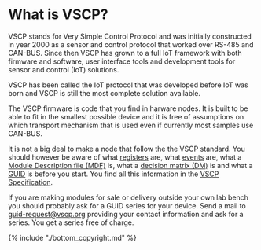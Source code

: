 # What is VSCP?

VSCP stands for Very Simple Control Protocol and was initially constructed in year 2000 as a sensor and control protocol that worked over RS-485 and CAN-BUS. Since then VSCP has grown to a full IoT framework with both firmware and software, user interface tools and development tools for sensor and control (IoT) solutions.

VSCP has been called the IoT protocol that was developed before IoT was born and VSCP is still the most complete solution available. 

The VSCP firmware is code that you find in harware nodes. It is built to be able to fit in the smallest possible device and it is free of assumptions on which transport mechanism that is used even if currently most samples use CAN-BUS.

It is not a big deal to make a node that follow the the VSCP standard. You should however be aware of what [registers](https://grodansparadis.gitbooks.io/the-vscp-specification/content/vscp_register_abstraction_model.html) are, what [events](https://grodansparadis.gitbooks.io/the-vscp-specification/content/introduction.html) are, what a [Module Description file (MDF)](https://grodansparadis.gitbooks.io/the-vscp-specification/content/vscp_module_description_file.html) is, what a [decision matrix (DM)](https://grodansparadis.gitbooks.io/the-vscp-specification/content/vscp_decision_matrix.html) is and what a [GUID](https://grodansparadis.gitbooks.io/the-vscp-specification/content/vscp_globally_unique_identifiers.html) is before you start. You find all this information in the [VSCP Specification](https://grodansparadis.gitbooks.io/the-vscp-specification).

If you are making modules for sale or delivery outside your own lab bench you should probably ask for a GUID series for your device. Send a mail to [guid-request@vscp.org](guid-request@vscp.org) providing your contact information and ask for a series. You get a series free of charge.

{% include "./bottom_copyright.md" %}